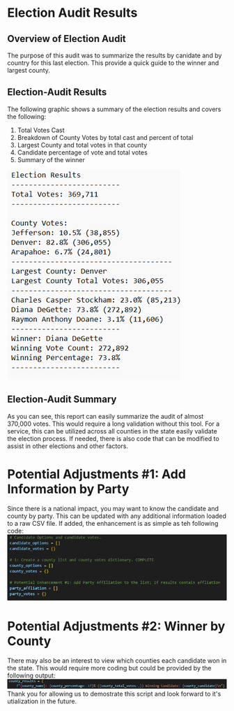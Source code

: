 # Election Audit Results
## Overview of Election Audit
The purpose of this audit was to summarize the results by canidate and by country for this last election. This provide a quick guide to the winner and largest county.

## Election-Audit Results

The following graphic shows a summary of the election results and covers the following:
1) Total Votes Cast
2) Breakdown of County Votes by total cast and percent of total
3) Largest County and total votes in that county
4) Candidate percentage of vote and total votes
5) Summary of the winner

![](https://github.com/NortonAAA/Election_Analysis/blob/main/Total_Election_Report.png)

## Election-Audit Summary
As you can see, this report can easily summarize the audit of almost 370,000 votes. This would require a long validation without this tool. For a service, this can be utilized across all counties in the state easily validate the election process. If needed, there is also code that can be modified to assist in other elections and other factors. 
# Potential Adjustments #1: Add Information by Party
Since there is a national impact, you may want to know the candidate and county by party. This can be updated with any additional information loaded to a raw CSV file. If added, the enhancement is as simple as teh following code:
![](https://github.com/NortonAAA/Election_Analysis/blob/main/Potential_Enhancement_1.png)
# Potential Adjustments #2: Winner by County
There may also be an interest to view which counties each candidate won in the state. This would require more coding but could be provided by the following output:
![](https://github.com/NortonAAA/Election_Analysis/blob/main/Potential_Enhancement_2.png)
Thank you for allowing us to demostrate this script and look forward to it's utialization in the future.
